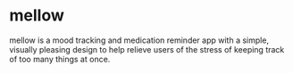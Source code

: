 # mellow
mellow is a mood tracking and medication reminder app with a simple, visually pleasing design to help relieve users of the stress of keeping track of too many things at once.
